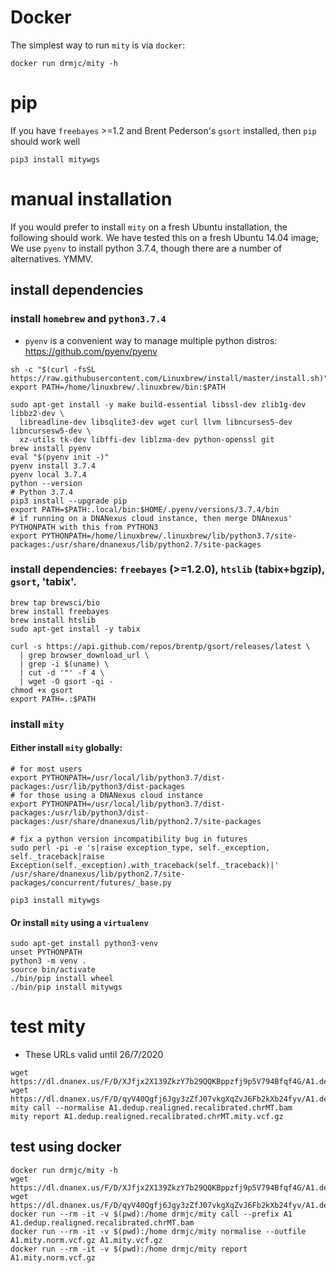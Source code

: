 # Docker
The simplest way to run `mity` is via `docker`:
```
docker run drmjc/mity -h
```

# pip
If you have `freebayes` >=1.2 and Brent Pederson's `gsort` installed, then `pip` should work well
```
pip3 install mitywgs
```

# manual installation 
If you would prefer to install `mity` on a fresh Ubuntu installation, the following should work.
We have tested this on a fresh Ubuntu 14.04 image; We use `pyenv` to install python 3.7.4, though there
are a number of alternatives. YMMV.

## install dependencies 
### install `homebrew` and `python3.7.4`
* `pyenv` is a convenient way to manage multiple python distros: https://github.com/pyenv/pyenv
```
sh -c "$(curl -fsSL https://raw.githubusercontent.com/Linuxbrew/install/master/install.sh)"
export PATH=/home/linuxbrew/.linuxbrew/bin:$PATH

sudo apt-get install -y make build-essential libssl-dev zlib1g-dev libbz2-dev \
  libreadline-dev libsqlite3-dev wget curl llvm libncurses5-dev libncursesw5-dev \
  xz-utils tk-dev libffi-dev liblzma-dev python-openssl git
brew install pyenv
eval "$(pyenv init -)"
pyenv install 3.7.4
pyenv local 3.7.4
python --version
# Python 3.7.4
pip3 install --upgrade pip
export PATH=$PATH:.local/bin:$HOME/.pyenv/versions/3.7.4/bin
# if running on a DNANexus cloud instance, then merge DNAnexus' PYTHONPATH with this from PYTHON3
export PYTHONPATH=/home/linuxbrew/.linuxbrew/lib/python3.7/site-packages:/usr/share/dnanexus/lib/python2.7/site-packages
```

### install dependencies: `freebayes` (>=1.2.0), `htslib` (tabix+bgzip), `gsort`, 'tabix'.
```
brew tap brewsci/bio
brew install freebayes
brew install htslib
sudo apt-get install -y tabix

curl -s https://api.github.com/repos/brentp/gsort/releases/latest \
  | grep browser_download_url \
  | grep -i $(uname) \
  | cut -d '"' -f 4 \
  | wget -O gsort -qi -
chmod +x gsort
export PATH=.:$PATH
```

### install `mity`

#### Either install `mity` globally:
```
# for most users
export PYTHONPATH=/usr/local/lib/python3.7/dist-packages:/usr/lib/python3/dist-packages
# for those using a DNANexus cloud instance
export PYTHONPATH=/usr/local/lib/python3.7/dist-packages:/usr/lib/python3/dist-packages:/usr/share/dnanexus/lib/python2.7/site-packages

# fix a python version incompatibility bug in futures
sudo perl -pi -e 's|raise exception_type, self._exception, self._traceback|raise Exception(self._exception).with_traceback(self._traceback)|' /usr/share/dnanexus/lib/python2.7/site-packages/concurrent/futures/_base.py

pip3 install mitywgs
```

#### Or install `mity` using a `virtualenv`
```
sudo apt-get install python3-venv
unset PYTHONPATH
python3 -m venv .
source bin/activate
./bin/pip install wheel
./bin/pip install mitywgs
```

# test mity
* These URLs valid until 26/7/2020
```
wget https://dl.dnanex.us/F/D/XJfjx2X139ZkzY7b29QQKBppzfj9p5V794Bfqf4G/A1.dedup.realigned.recalibrated.chrMT.bam
wget https://dl.dnanex.us/F/D/qyV40Qgfj6Jgy3zZfJ07vkgXqZvJ6Fb2kXb24fyv/A1.dedup.realigned.recalibrated.chrMT.bam.bai
mity call --normalise A1.dedup.realigned.recalibrated.chrMT.bam
mity report A1.dedup.realigned.recalibrated.chrMT.mity.vcf.gz
```

## test using docker
```
docker run drmjc/mity -h
wget https://dl.dnanex.us/F/D/XJfjx2X139ZkzY7b29QQKBppzfj9p5V794Bfqf4G/A1.dedup.realigned.recalibrated.chrMT.bam
wget https://dl.dnanex.us/F/D/qyV40Qgfj6Jgy3zZfJ07vkgXqZvJ6Fb2kXb24fyv/A1.dedup.realigned.recalibrated.chrMT.bam.bai
docker run --rm -it -v $(pwd):/home drmjc/mity call --prefix A1 A1.dedup.realigned.recalibrated.chrMT.bam
docker run --rm -it -v $(pwd):/home drmjc/mity normalise --outfile A1.mity.norm.vcf.gz A1.mity.vcf.gz
docker run --rm -it -v $(pwd):/home drmjc/mity report A1.mity.norm.vcf.gz
```

